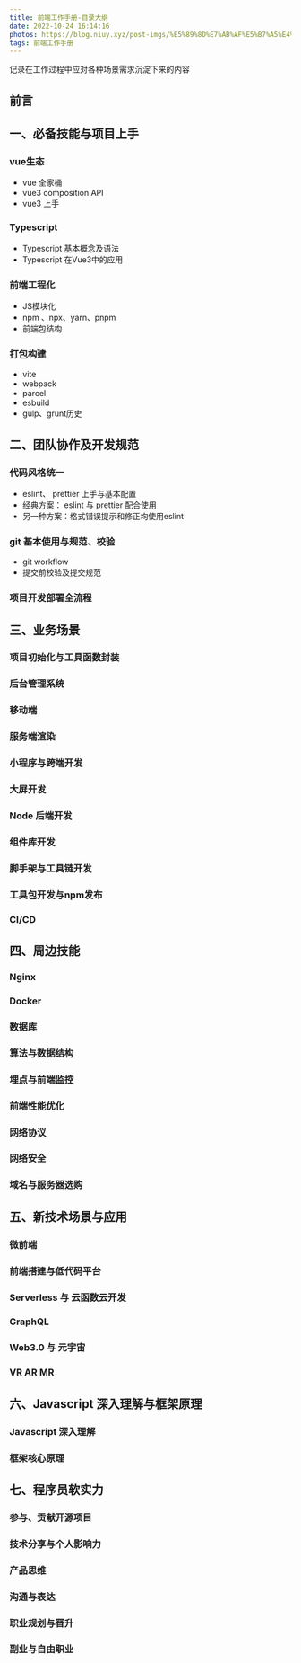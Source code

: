 ```yaml
---
title: 前端工作手册-目录大纲
date: 2022-10-24 16:14:16
photos: https://blog.niuy.xyz/post-imgs/%E5%89%8D%E7%AB%AF%E5%B7%A5%E4%BD%9C%E6%89%8B%E5%86%8C-%E7%9B%AE%E5%BD%95%E5%A4%A7%E7%BA%B2.jpg
tags: 前端工作手册
---
```

记录在工作过程中应对各种场景需求沉淀下来的内容

<!--more-->  

##  前言

##  一、必备技能与项目上手
###  vue生态
  * vue 全家桶
  * vue3 composition API
  * vue3 上手

###  Typescript 
  * Typescript 基本概念及语法
  * Typescript 在Vue3中的应用  

###  前端工程化
  * JS模块化
  * npm 、npx、yarn、pnpm
  * 前端包结构

###  打包构建 
  * vite
  * webpack
  * parcel
  * esbuild
  * gulp、grunt历史
 


##  二、团队协作及开发规范
###  代码风格统一
  * eslint、 prettier 上手与基本配置
  * 经典方案： eslint 与 prettier 配合使用
  * 另一种方案：格式错误提示和修正均使用eslint  

###  git 基本使用与规范、校验
 * git workflow
 * 提交前校验及提交规范  

###  项目开发部署全流程



## 三、业务场景
###  项目初始化与工具函数封装
###  后台管理系统
###  移动端
###  服务端渲染
###  小程序与跨端开发
###  大屏开发
###  Node 后端开发
###  组件库开发
###  脚手架与工具链开发
###  工具包开发与npm发布
###  CI/CD

## 四、周边技能
### Nginx
### Docker 
### 数据库
### 算法与数据结构
### 埋点与前端监控
### 前端性能优化
### 网络协议
### 网络安全
### 域名与服务器选购


## 五、新技术场景与应用
###  微前端
###  前端搭建与低代码平台
###  Serverless 与 云函数云开发
###  GraphQL
###  Web3.0 与 元宇宙
###  VR AR MR

## 六、Javascript 深入理解与框架原理
### Javascript 深入理解
### 框架核心原理

## 七、程序员软实力
### 参与、贡献开源项目
### 技术分享与个人影响力
### 产品思维
### 沟通与表达
### 职业规划与晋升
### 副业与自由职业


